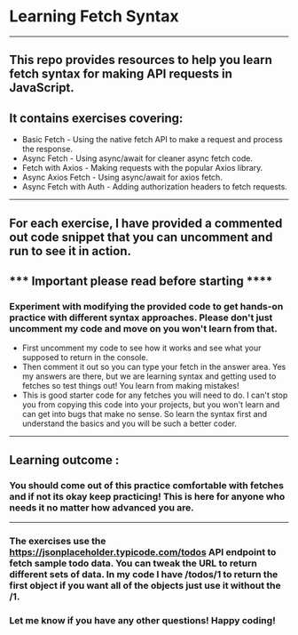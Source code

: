 # Learning Fetch Syntax 
---
## This repo provides resources to help you learn fetch syntax for making API requests in JavaScript.

## It contains exercises covering:
* Basic Fetch - Using the native fetch API to make a request and process the response.
* Async Fetch - Using async/await for cleaner async fetch code.
* Fetch with Axios - Making requests with the popular Axios library.
* Async Axios Fetch -  Using async/await for axios fetch. 
* Async Fetch with Auth - Adding authorization headers to fetch requests.
---
## For each exercise, I have provided a commented out code snippet that you can uncomment and run to see it in action.
## *** Important please read before starting ****
### Experiment with modifying the provided code to get hands-on practice with different syntax approaches. Please don't just uncomment my code and move on you won't learn from that. 
* First uncomment my code to see how it works and see what your supposed to return in the console.
* Then comment it out so you can type your fetch in the answer area. Yes my answers are there, but we are learning syntax and getting used to fetches so test things out! You learn from making mistakes! 
* This is good starter code for any fetches you will need to do. I can't stop you from copying this code into your projects, but you won't learn and can get into bugs that make no sense. So learn the syntax first and understand the basics and you will be such a better coder. 
---
## Learning outcome : 
### You should come out of this practice comfortable with fetches and if not its okay keep practicing! This is here for anyone who needs it no matter how advanced you are.
--- 
### The exercises use the https://jsonplaceholder.typicode.com/todos API endpoint to fetch sample todo data. You can tweak the URL to return different sets of data. In my code I have /todos/1 to return the first object if you want all of the objects just use it without the /1. 


### Let me know if you have any other questions! Happy coding!
